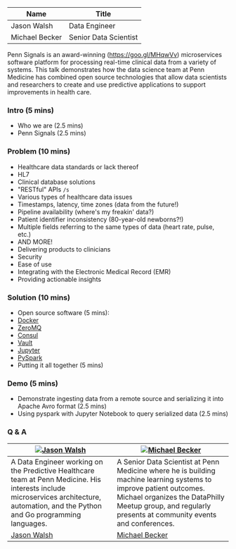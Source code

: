 | Name           | Title                 |
|----------------|-----------------------|
| Jason Walsh    | Data Engineer         |
| Michael Becker | Senior Data Scientist |

Penn Signals is an award-winning (https://goo.gl/MHqwVv) microservices software platform for processing real-time clinical data from a variety of systems. This talk demonstrates how the data science team at Penn Medicine has combined open source technologies that allow data scientists and researchers to create and use predictive applications to support improvements in health care.

### Intro (5 mins)

- Who we are (2.5 mins)
- Penn Signals (2.5 mins)

### Problem (10 mins)

- Healthcare data standards or lack thereof
 - HL7
 - Clinical database solutions
 - "RESTful" APIs `/s`
- Various types of healthcare data issues
 - Timestamps, latency, time zones (data from the future!)
 - Pipeline availability (where's my freakin' data?)
 - Patient identifier inconsistency (80-year-old newborns?!)
 - Multiple fields referring to the same types of data (heart rate, pulse, etc.)
 - AND MORE!
- Delivering products to clinicians
 - Security
 - Ease of use
 - Integrating with the Electronic Medical Record (EMR)
 - Providing actionable insights

### Solution (10 mins)

- Open source software (5 mins):
 - [Docker](https://www.docker.com/)
 - [ZeroMQ](http://zeromq.org/)
 - [Consul](https://www.consul.io/)
 - [Vault](https://www.vaultproject.io/)
 - [Jupyter](http://jupyter.org/)
 - [PySpark](https://spark.apache.org/docs/0.9.0/python-programming-guide.html)
- Putting it all together (5 mins)

### Demo (5 mins)

- Demonstrate ingesting data from a remote source and serializing it into Apache Avro format (2.5 mins)
- Using pyspark with Jupyter Notebook to query serialized data (2.5 mins)

### Q & A

| [![Jason Walsh](https://avatars3.githubusercontent.com/u/2184329?v=3&s=460)](#)                                                                                                        | [![Michael Becker](https://avatars0.githubusercontent.com/u/1069047?v=3&s=460)](#)                                                                                                                                             |
|----------------------------------------------------------------------------------------------------------------------------------------------------------------------------------------|--------------------------------------------------------------------------------------------------------------------------------------------------------------------------------------------------------------------------------|
| A Data Engineer working on the Predictive Healthcare team at Penn Medicine. His interests include microservices architecture, automation, and the Python and Go programming languages. | A Senior Data Scientist at Penn Medicine where he is building machine learning systems to improve patient outcomes. Michael organizes the DataPhilly Meetup group, and regularly presents at community events and conferences. |
| [Jason Walsh](https://github.com/rightlag)                                                                                                                                             | [Michael Becker](http://beckerfuffle.com/)                                                                                                                                                                                     |
